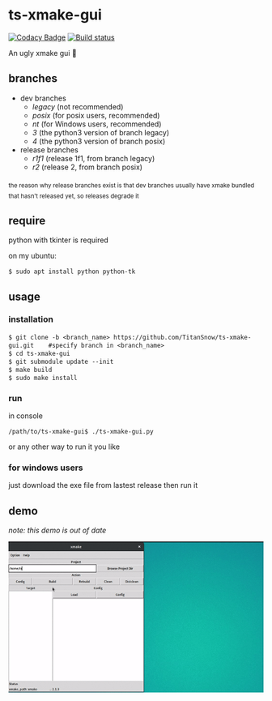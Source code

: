 # ts-xmake-gui

[![Codacy Badge](https://api.codacy.com/project/badge/Grade/3e71f53ba7774984929858de3490f1d9)](https://www.codacy.com/app/TitanSnow/ts-xmake-gui?utm_source=github.com&utm_medium=referral&utm_content=TitanSnow/ts-xmake-gui&utm_campaign=badger)
[![Build status](https://ci.appveyor.com/api/projects/status/4rvf8go6kjy6ds9l?svg=true)](https://ci.appveyor.com/project/TitanSnow/ts-xmake-gui)

An ugly xmake gui :beer:

## branches

* dev branches
    * *legacy* (not recommended)
    * *posix* (for posix users, recommended)
    * *nt* (for Windows users, recommended)
    * *3* (the python3 version of branch legacy)
    * *4* (the python3 version of branch posix)
* release branches
    * *r1f1* (release 1f1, from branch legacy)
    * *r2* (release 2, from branch posix)

<sub>the reason why release branches exist is that dev branches usually have xmake bundled that hasn't released yet, so releases degrade it</sub>

## require
python with tkinter is required

on my ubuntu:
```console
$ sudo apt install python python-tk
```

## usage
### installation
```console
$ git clone -b <branch_name> https://github.com/TitanSnow/ts-xmake-gui.git    #specify branch in <branch_name>
$ cd ts-xmake-gui
$ git submodule update --init
$ make build
$ sudo make install
```

### run
in console
```
/path/to/ts-xmake-gui$ ./ts-xmake-gui.py
```
or any other way to run it you like

### for windows users
just download the exe file from lastest release then run it

## demo
*note: this demo is out of date*

![demo.gif](docs/demo.gif)
